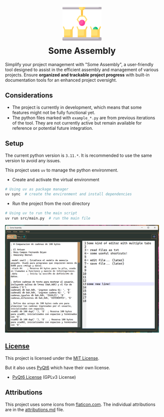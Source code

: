 <h1 align="center">
    <img src=".\resources\img\static\production.png" alt="Project Assembly" width="128">
    <div align="center">Some Assembly</div>
</h1>

Simplify your project management with "Some Assembly", a user-friendly tool designed to assist in the efficient assembly and management of various projects. Ensure **organized and trackable project progress** with built-in documentation tools for an enhanced project oversight.

## Considerations
- The project is currently in development, which means that some features might not be fully functional yet.
- The python files marked with `example_*.py` are from previous iterations of the tool. They are not currently active but remain available for reference or potential future integration.

## Setup
The current python version is `3.11.*`. It is recommended to use the same version to avoid any issues.  

This project uses `uv` to manage the python environment.

- Create and activate the virtual environment
```bash
# Using uv as package manager
uv sync  # create the environment and install dependencies
```

- Run the project from the root directory
```bash
# Using uv to run the main script
uv run src/main.py  # run the main file
```

![sample](./resources/img/sample.png)

## [License](./LICENSE)

This project is licensed under the [MIT License](./LICENSE).

But it also uses [PyQt6](https://www.riverbankcomputing.com/software/pyqt/) which have their own license.
- [PyQt6 License](https://www.riverbankcomputing.com/static/Docs/PyQt6/introduction.html#license) (GPLv3 License)

## Attributions
This project uses some icons from [flaticon.com](https://www.flaticon.com/). The individual attributions are in the [attributions.md](./resources/img/static/attributions.md) file.

